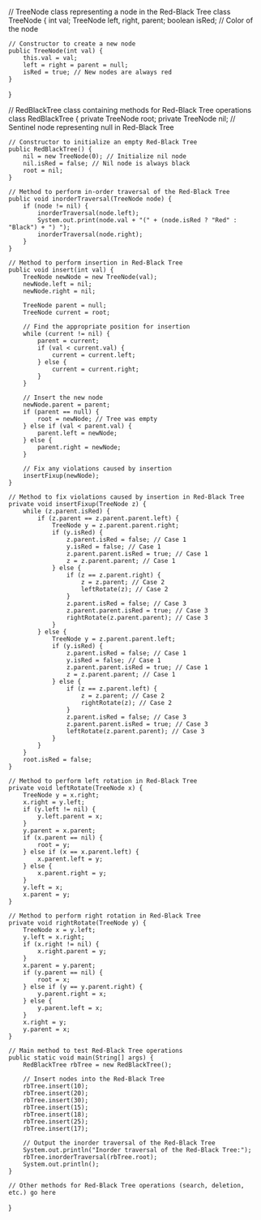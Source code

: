 // TreeNode class representing a node in the Red-Black Tree
class TreeNode {
    int val;
    TreeNode left, right, parent;
    boolean isRed; // Color of the node

    // Constructor to create a new node
    public TreeNode(int val) {
        this.val = val;
        left = right = parent = null;
        isRed = true; // New nodes are always red
    }
}

// RedBlackTree class containing methods for Red-Black Tree operations
class RedBlackTree {
    private TreeNode root;
    private TreeNode nil; // Sentinel node representing null in Red-Black Tree

    // Constructor to initialize an empty Red-Black Tree
    public RedBlackTree() {
        nil = new TreeNode(0); // Initialize nil node
        nil.isRed = false; // Nil node is always black
        root = nil;
    }

    // Method to perform in-order traversal of the Red-Black Tree
    public void inorderTraversal(TreeNode node) {
        if (node != nil) {
            inorderTraversal(node.left);
            System.out.print(node.val + "(" + (node.isRed ? "Red" : "Black") + ") ");
            inorderTraversal(node.right);
        }
    }

    // Method to perform insertion in Red-Black Tree
    public void insert(int val) {
        TreeNode newNode = new TreeNode(val);
        newNode.left = nil;
        newNode.right = nil;

        TreeNode parent = null;
        TreeNode current = root;

        // Find the appropriate position for insertion
        while (current != nil) {
            parent = current;
            if (val < current.val) {
                current = current.left;
            } else {
                current = current.right;
            }
        }

        // Insert the new node
        newNode.parent = parent;
        if (parent == null) {
            root = newNode; // Tree was empty
        } else if (val < parent.val) {
            parent.left = newNode;
        } else {
            parent.right = newNode;
        }

        // Fix any violations caused by insertion
        insertFixup(newNode);
    }

    // Method to fix violations caused by insertion in Red-Black Tree
    private void insertFixup(TreeNode z) {
        while (z.parent.isRed) {
            if (z.parent == z.parent.parent.left) {
                TreeNode y = z.parent.parent.right;
                if (y.isRed) {
                    z.parent.isRed = false; // Case 1
                    y.isRed = false; // Case 1
                    z.parent.parent.isRed = true; // Case 1
                    z = z.parent.parent; // Case 1
                } else {
                    if (z == z.parent.right) {
                        z = z.parent; // Case 2
                        leftRotate(z); // Case 2
                    }
                    z.parent.isRed = false; // Case 3
                    z.parent.parent.isRed = true; // Case 3
                    rightRotate(z.parent.parent); // Case 3
                }
            } else {
                TreeNode y = z.parent.parent.left;
                if (y.isRed) {
                    z.parent.isRed = false; // Case 1
                    y.isRed = false; // Case 1
                    z.parent.parent.isRed = true; // Case 1
                    z = z.parent.parent; // Case 1
                } else {
                    if (z == z.parent.left) {
                        z = z.parent; // Case 2
                        rightRotate(z); // Case 2
                    }
                    z.parent.isRed = false; // Case 3
                    z.parent.parent.isRed = true; // Case 3
                    leftRotate(z.parent.parent); // Case 3
                }
            }
        }
        root.isRed = false;
    }

    // Method to perform left rotation in Red-Black Tree
    private void leftRotate(TreeNode x) {
        TreeNode y = x.right;
        x.right = y.left;
        if (y.left != nil) {
            y.left.parent = x;
        }
        y.parent = x.parent;
        if (x.parent == nil) {
            root = y;
        } else if (x == x.parent.left) {
            x.parent.left = y;
        } else {
            x.parent.right = y;
        }
        y.left = x;
        x.parent = y;
    }

    // Method to perform right rotation in Red-Black Tree
    private void rightRotate(TreeNode y) {
        TreeNode x = y.left;
        y.left = x.right;
        if (x.right != nil) {
            x.right.parent = y;
        }
        x.parent = y.parent;
        if (y.parent == nil) {
            root = x;
        } else if (y == y.parent.right) {
            y.parent.right = x;
        } else {
            y.parent.left = x;
        }
        x.right = y;
        y.parent = x;
    }

    // Main method to test Red-Black Tree operations
    public static void main(String[] args) {
        RedBlackTree rbTree = new RedBlackTree();

        // Insert nodes into the Red-Black Tree
        rbTree.insert(10);
        rbTree.insert(20);
        rbTree.insert(30);
        rbTree.insert(15);
        rbTree.insert(18);
        rbTree.insert(25);
        rbTree.insert(17);

        // Output the inorder traversal of the Red-Black Tree
        System.out.println("Inorder traversal of the Red-Black Tree:");
        rbTree.inorderTraversal(rbTree.root);
        System.out.println();
    }

    // Other methods for Red-Black Tree operations (search, deletion, etc.) go here
}
